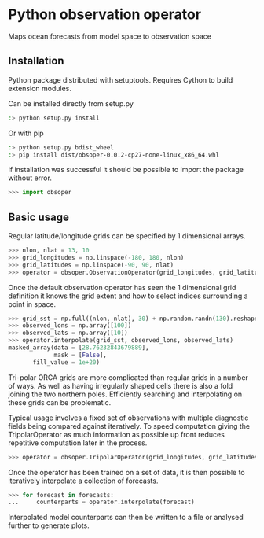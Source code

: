 Python observation operator
===========================

Maps ocean forecasts from model space to observation space

Installation
------------

Python package distributed with setuptools. Requires Cython to build
extension modules.

Can be installed directly from setup.py

```bash
:> python setup.py install
```

Or with pip

```bash
:> python setup.py bdist_wheel
:> pip install dist/obsoper-0.0.2-cp27-none-linux_x86_64.whl
```

If installation was successful it should be possible to import the package without error.

```python
>>> import obsoper
```

Basic usage
-----------

Regular latitude/longitude grids can be specified by 1 dimensional arrays.

```python
>>> nlon, nlat = 13, 10
>>> grid_longitudes = np.linspace(-180, 180, nlon)
>>> grid_latitudes = np.linspace(-90, 90, nlat)
>>> operator = obsoper.ObservationOperator(grid_longitudes, grid_latitudes)
```

Once the default observation operator has seen the 1 dimensional grid definition it knows
the grid extent and how to select indices surrounding a point in space.

```python
>>> grid_sst = np.full((nlon, nlat), 30) + np.random.randn(130).reshape((nlon, nlat))
>>> observed_lons = np.array([100])
>>> observed_lats = np.array([10])
>>> operator.interpolate(grid_sst, observed_lons, observed_lats)
masked_array(data = [28.76232843679889],
             mask = [False],
       fill_value = 1e+20)
```

Tri-polar ORCA grids are more complicated than regular grids in a number of ways. As well as having irregularly shaped cells there is also a fold joining the two northern poles. Efficiently searching and interpolating on these grids can be problematic.

Typical usage involves a fixed set of observations with multiple diagnostic fields being compared against iteratively. To speed computation giving the TripolarOperator as much information as possible up front reduces repetitive computation later in the process.

```python
>>> operator = obsoper.TripolarOperator(grid_longitudes, grid_latitudes, obs_longitudes, obs_latitudes)
```

Once the operator has been trained on a set of data, it is then possible to iteratively interpolate a collection of forecasts.

```python
>>> for forecast in forecasts:
...     counterparts = operator.interpolate(forecast)
```

Interpolated model counterparts can then be written to a file or analysed further to generate plots.

